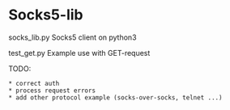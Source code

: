 # Socks5-lib

socks_lib.py
    Socks5 client on python3

test_get.py
    Example use with GET-request



TODO:

    * correct auth
    * process request errors
    * add other protocol example (socks-over-socks, telnet ...)
